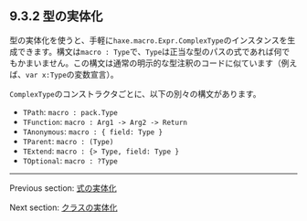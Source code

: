 ## 9.3.2 型の実体化

型の実体化を使うと、手軽に`haxe.macro.Expr.ComplexType`のインスタンスを生成できます。構文は`macro : Type`で、`Type`は正当な型のパスの式であれば何でもかまいません。この構文は通常の明示的な型注釈のコードに似ています（例えば、`var x:Type`の変数宣言）。

`ComplexType`のコンストラクタごとに、以下の別々の構文があります。

* `TPath`: `macro : pack.Type`
* `TFunction`: `macro : Arg1 -> Arg2 -> Return`
* `TAnonymous`: `macro : { field: Type }`
* `TParent`: `macro : (Type)`
* `TExtend`: `macro : {> Type, field: Type }`
* `TOptional`: `macro : ?Type`

---

Previous section: [式の実体化](macro-reification-expression.md)

Next section: [クラスの実体化](macro-reification-class.md)